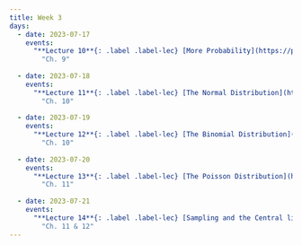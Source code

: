 ```yaml
---
title: Week 3
days:
  - date: 2023-07-17
    events:
      "**Lecture 10**{: .label .label-lec} [More Probability](https://ph142-ucb.github.io/su23/src/l10-more-probability.pdf)":
        "Ch. 9"
      
  - date: 2023-07-18
    events:
      "**Lecture 11**{: .label .label-lec} [The Normal Distribution](https://ph142-ucb.github.io/su23/src/l11-normal-distribution.pdf)": 
        "Ch. 10"
      
  - date: 2023-07-19
    events:
      "**Lecture 12**{: .label .label-lec} [The Binomial Distribution](https://ph142-ucb.github.io/su23/src/l12-binomial.pdf)":
        "Ch. 10"
      
  - date: 2023-07-20
    events:
      "**Lecture 13**{: .label .label-lec} [The Poisson Distribution](https://ph142-ucb.github.io/su23/src/l13-poisson.pdf)":
        "Ch. 11"
      
  - date: 2023-07-21
    events:
      "**Lecture 14**{: .label .label-lec} [Sampling and the Central limit theorem](https://ph142-ucb.github.io/su23/src/l15-central-limit.pdf)":
        "Ch. 11 & 12"
---
```

